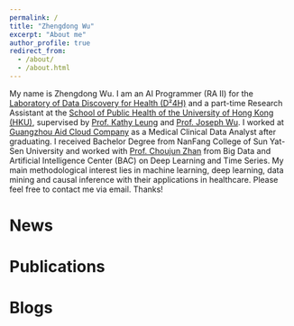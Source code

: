 ```yaml
---
permalink: /
title: "Zhengdong Wu"
excerpt: "About me"
author_profile: true
redirect_from: 
  - /about/
  - /about.html
---
```


My name is Zhengdong Wu. I am an AI Programmer (RA II) for the [Laboratory of Data Discovery for Health (D²4H)](https://www.d24h.hk/) and a part-time Research Assistant at the [School of Public Health of the University of Hong Kong (HKU)](https://sph.hku.hk/), supervised by [Prof. Kathy Leung](https://sph.hku.hk/en/Biography/Leung-Sze-Man-Kathy) and [Prof. Joseph Wu](https://sph.hku.hk/zh-HK/Biography/Wu%20Tsz%20Kei%20Joseph). I worked at [Guangzhou Aid Cloud Company](http://aidcloud.cn/#/) as a Medical Clinical Data Analyst after graduating. I received Bachelor Degree from NanFang College of Sun Yat-Sen University and worked with [Prof. Choujun Zhan](https://scholar.google.com/citations?user=CQjEUkAAAAAJ&hl=en) from Big Data and Artificial Intelligence Center (BAC) on Deep Learning and Time Series. My main methodological interest lies in machine learning, deep learning, data mining and causal inference with their applications in healthcare. Please feel free to contact me via email. Thanks!


News
======

Publications
======

  
Blogs
======
